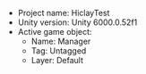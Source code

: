 <!-- UNITY CODE ASSIST INSTRUCTIONS START -->
- Project name: HiclayTest
- Unity version: Unity 6000.0.52f1
- Active game object:
  - Name: Manager
  - Tag: Untagged
  - Layer: Default
<!-- UNITY CODE ASSIST INSTRUCTIONS END -->